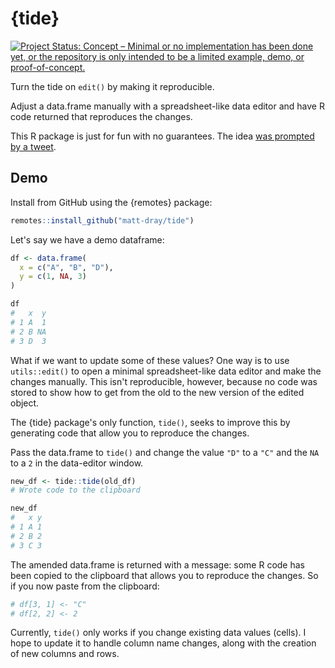 
# {tide}

<!-- badges: start -->
[![Project Status: Concept – Minimal or no implementation has been done yet, or the repository is only intended to be a limited example, demo, or proof-of-concept.](https://www.repostatus.org/badges/latest/concept.svg)](https://www.repostatus.org/#concept)
<!-- badges: end -->

Turn the tide on `edit()` by making it reproducible.

Adjust a data.frame manually with a spreadsheet-like data editor and have R code returned that reproduces the changes.

This R package is just for fun with no guarantees. The idea [was prompted by a tweet](https://twitter.com/erdirstats/status/1518529179892994049).

## Demo

Install from GitHub using the {remotes} package:

``` r
remotes::install_github("matt-dray/tide")
```

Let's say we have a demo dataframe:

``` r
df <- data.frame(
  x = c("A", "B", "D"),
  y = c(1, NA, 3)
)

df
#   x  y
# 1 A  1
# 2 B NA
# 3 D  3
```

What if we want to update some of these values? One way is to use `utils::edit()` to open a minimal spreadsheet-like data editor and make the changes manually. This isn't reproducible, however, because no code was stored to show how to get from the old to the new version of the edited object.

The {tide} package's only function, `tide()`, seeks to improve this by generating code that allow you to reproduce the changes.

Pass the data.frame to `tide()` and change the value `"D"` to a `"C"` and the `NA` to a `2` in the data-editor window.

``` r
new_df <- tide::tide(old_df)
# Wrote code to the clipboard

new_df
#   x y
# 1 A 1
# 2 B 2
# 3 C 3
```

The amended data.frame is returned with a message: some R code has been copied to the clipboard that allows you to reproduce the changes. So if you now paste from the clipboard:

``` r
# df[3, 1] <- "C"
# df[2, 2] <- 2
```

Currently, `tide()` only works if you change existing data values (cells). I hope to update it to handle column name changes, along with the creation of new columns and rows.
